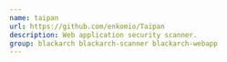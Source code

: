 ```yaml
---
name: taipan
url: https://github.com/enkomio/Taipan
description: Web application security scanner.
group: blackarch blackarch-scanner blackarch-webapp
---
```

